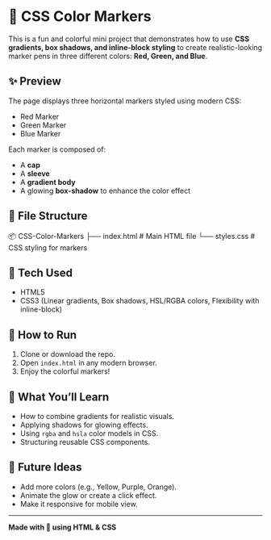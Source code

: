 # 🎨 CSS Color Markers

This is a fun and colorful mini project that demonstrates how to use **CSS gradients, box shadows, and inline-block styling** to create realistic-looking marker pens in three different colors: **Red, Green, and Blue**.

## ✨ Preview

The page displays three horizontal markers styled using modern CSS:

- Red Marker
- Green Marker
- Blue Marker

Each marker is composed of:
- A **cap**
- A **sleeve**
- A **gradient body**
- A glowing **box-shadow** to enhance the color effect

## 📁 File Structure

📦 CSS-Color-Markers
├── index.html # Main HTML file
└── styles.css # CSS styling for markers


## 🧪 Tech Used

- HTML5
- CSS3 (Linear gradients, Box shadows, HSL/RGBA colors, Flexibility with inline-block)

## 🚀 How to Run

1. Clone or download the repo.
2. Open `index.html` in any modern browser.
3. Enjoy the colorful markers!


## 🧠 What You’ll Learn

- How to combine gradients for realistic visuals.
- Applying shadows for glowing effects.
- Using `rgba` and `hsla` color models in CSS.
- Structuring reusable CSS components.

## 🔧 Future Ideas

- Add more colors (e.g., Yellow, Purple, Orange).
- Animate the glow or create a click effect.
- Make it responsive for mobile view.

---

**Made with 💙 using HTML & CSS**
